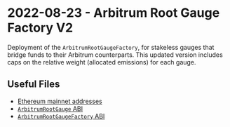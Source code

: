 # 2022-08-23 - Arbitrum Root Gauge Factory V2

Deployment of the `ArbitrumRootGaugeFactory`, for stakeless gauges that bridge funds to their Arbitrum counterparts. This updated version includes caps on the relative weight (allocated emissions) for each gauge.

## Useful Files

- [Ethereum mainnet addresses](./output/mainnet.json)
- [`ArbitrumRootGauge` ABI](./abi/ArbitrumRootGauge.json)
- [`ArbitrumRootGaugeFactory` ABI](./abi/ArbitrumRootGaugeFactory.json)
